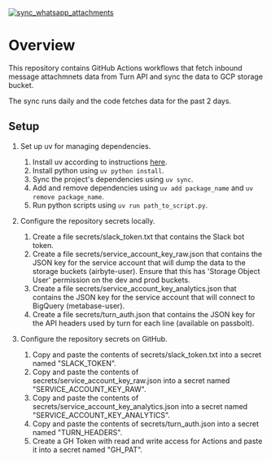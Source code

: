 [![sync_whatsapp_attachments](https://github.com/NooraHealth/ap-ccp-cron/actions/workflows/sync_whatsapp_attachments.yaml/badge.svg)](https://github.com/NooraHealth/ap-ccp-cron/actions/workflows/sync_whatsapp_attachments.yaml)

# Overview

This repository contains GitHub Actions workflows that fetch inbound message attachmnets data from Turn API and sync the data to GCP storage bucket.

The sync runs daily and the code fetches data for the past 2 days.

## Setup

1. Set up uv for managing dependencies.
   1. Install uv according to instructions [here](https://docs.astral.sh/uv/getting-started/installation/).
   2. Install python using `uv python install`.
   3. Sync the project's dependencies using `uv sync`.
   4. Add and remove dependencies using `uv add package_name` and `uv remove package_name`.
   5. Run python scripts using `uv run path_to_script.py`.

2. Configure the repository secrets locally.
   1. Create a file secrets/slack_token.txt that contains the Slack bot token.
   2. Create a file secrets/service_account_key_raw.json that contains the JSON key for the service account that will dump the data to the storage buckets (airbyte-user). Ensure that this has 'Storage Object User' permission on the dev and prod buckets.
   3. Create a file secrets/service_account_key_analytics.json that contains the JSON key for the service account that will connect to BigQuery (metabase-user).
   4. Create a file secrets/turn_auth.json that contains the JSON key for the API headers used by turn for each line (available on passbolt).

3. Configure the repository secrets on GitHub.
   1. Copy and paste the contents of secrets/slack_token.txt into a secret named "SLACK_TOKEN".
   2. Copy and paste the contents of secrets/service_account_key_raw.json into a secret named "SERVICE_ACCOUNT_KEY_RAW".
   3. Copy and paste the contents of secrets/service_account_key_analytics.json into a secret named "SERVICE_ACCOUNT_KEY_ANALYTICS".
   4. Copy and paste the contents of secrets/turn_auth.json into a secret named "TURN_HEADERS".
   5. Create a GH Token with read and write access for Actions and paste it into a secret named "GH_PAT".
